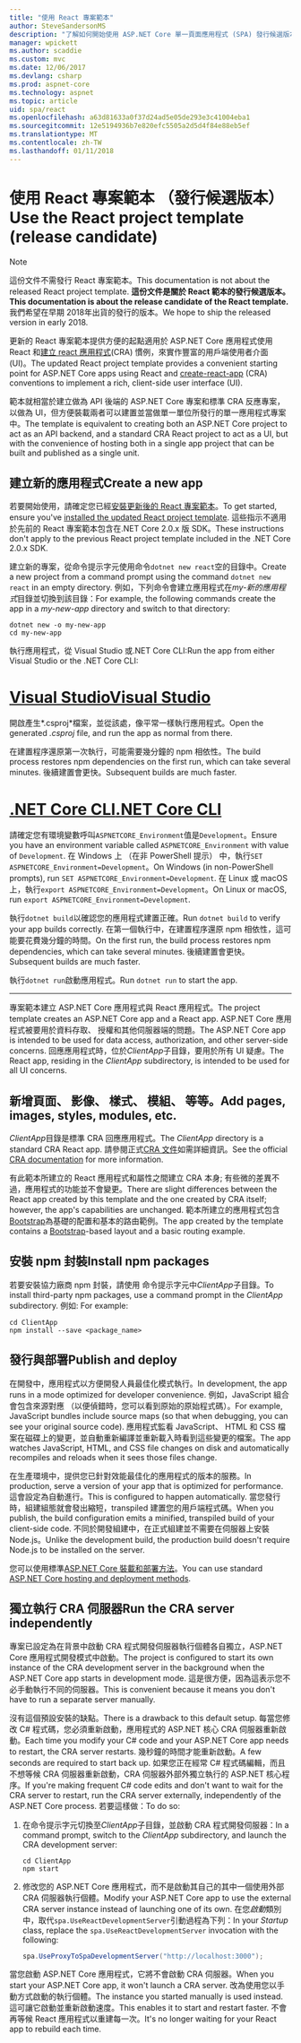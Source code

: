 ```yaml
---
title: "使用 React 專案範本"
author: SteveSandersonMS
description: "了解如何開始使用 ASP.NET Core 單一頁面應用程式 (SPA) 發行候選版本專案範本 React，以及建立 react 應用程式。"
manager: wpickett
ms.author: scaddie
ms.custom: mvc
ms.date: 12/06/2017
ms.devlang: csharp
ms.prod: aspnet-core
ms.technology: aspnet
ms.topic: article
uid: spa/react
ms.openlocfilehash: a63d81633a0f37d24ad5e05de293e3c41004eba1
ms.sourcegitcommit: 12e5194936b7e820efc5505a2d5d4f84e88eb5ef
ms.translationtype: MT
ms.contentlocale: zh-TW
ms.lasthandoff: 01/11/2018
---
```

# <a name="use-the-react-project-template-release-candidate"></a><span data-ttu-id="3b239-103">使用 React 專案範本 （發行候選版本）</span><span class="sxs-lookup"><span data-stu-id="3b239-103">Use the React project template (release candidate)</span></span>

> [!NOTE]
> <span data-ttu-id="3b239-104">這份文件不需發行 React 專案範本。</span><span class="sxs-lookup"><span data-stu-id="3b239-104">This documentation is not about the released React project template.</span></span> <span data-ttu-id="3b239-105">**這份文件是關於 React 範本的發行候選版本。**</span><span class="sxs-lookup"><span data-stu-id="3b239-105">**This documentation is about the release candidate of the React template.**</span></span> <span data-ttu-id="3b239-106">我們希望在早期 2018年出貨的發行的版本。</span><span class="sxs-lookup"><span data-stu-id="3b239-106">We hope to ship the released version in early 2018.</span></span>

<span data-ttu-id="3b239-107">更新的 React 專案範本提供方便的起點適用於 ASP.NET Core 應用程式使用 React 和[建立 react 應用程式](https://github.com/facebookincubator/create-react-app)(CRA) 慣例，來實作豐富的用戶端使用者介面 (UI)。</span><span class="sxs-lookup"><span data-stu-id="3b239-107">The updated React project template provides a convenient starting point for ASP.NET Core apps using React and [create-react-app](https://github.com/facebookincubator/create-react-app) (CRA) conventions to implement a rich, client-side user interface (UI).</span></span>

<span data-ttu-id="3b239-108">範本就相當於建立做為 API 後端的 ASP.NET Core 專案和標準 CRA 反應專案，以做為 UI，但方便裝載兩者可以建置並當做單一單位所發行的單一應用程式專案中。</span><span class="sxs-lookup"><span data-stu-id="3b239-108">The template is equivalent to creating both an ASP.NET Core project to act as an API backend, and a standard CRA React project to act as a UI, but with the convenience of hosting both in a single app project that can be built and published as a single unit.</span></span>

## <a name="create-a-new-app"></a><span data-ttu-id="3b239-109">建立新的應用程式</span><span class="sxs-lookup"><span data-stu-id="3b239-109">Create a new app</span></span>

<span data-ttu-id="3b239-110">若要開始使用，請確定您已經[安裝更新後的 React 專案範本](xref:spa/index#installation)。</span><span class="sxs-lookup"><span data-stu-id="3b239-110">To get started, ensure you've [installed the updated React project template](xref:spa/index#installation).</span></span> <span data-ttu-id="3b239-111">這些指示不適用於先前的 React 專案範本包含在.NET Core 2.0.x 版 SDK。</span><span class="sxs-lookup"><span data-stu-id="3b239-111">These instructions don't apply to the previous React project template included in the .NET Core 2.0.x SDK.</span></span>

<span data-ttu-id="3b239-112">建立新的專案，從命令提示字元使用命令`dotnet new react`空的目錄中。</span><span class="sxs-lookup"><span data-stu-id="3b239-112">Create a new project from a command prompt using the command `dotnet new react` in an empty directory.</span></span> <span data-ttu-id="3b239-113">例如，下列命令會建立應用程式在*my-新的應用程式*目錄並切換到該目錄：</span><span class="sxs-lookup"><span data-stu-id="3b239-113">For example, the following commands create the app in a *my-new-app* directory and switch to that directory:</span></span>

```console
dotnet new -o my-new-app
cd my-new-app
```

<span data-ttu-id="3b239-114">執行應用程式，從 Visual Studio 或.NET Core CLI:</span><span class="sxs-lookup"><span data-stu-id="3b239-114">Run the app from either Visual Studio or the .NET Core CLI:</span></span>

# <a name="visual-studiotabvisual-studio"></a>[<span data-ttu-id="3b239-115">Visual Studio</span><span class="sxs-lookup"><span data-stu-id="3b239-115">Visual Studio</span></span>](#tab/visual-studio)

<span data-ttu-id="3b239-116">開啟產生*.csproj*檔案，並從該處，像平常一樣執行應用程式。</span><span class="sxs-lookup"><span data-stu-id="3b239-116">Open the generated *.csproj* file, and run the app as normal from there.</span></span>

<span data-ttu-id="3b239-117">在建置程序還原第一次執行，可能需要幾分鐘的 npm 相依性。</span><span class="sxs-lookup"><span data-stu-id="3b239-117">The build process restores npm dependencies on the first run, which can take several minutes.</span></span> <span data-ttu-id="3b239-118">後續建置會更快。</span><span class="sxs-lookup"><span data-stu-id="3b239-118">Subsequent builds are much faster.</span></span>

# <a name="net-core-clitabnetcore-cli"></a>[<span data-ttu-id="3b239-119">.NET Core CLI</span><span class="sxs-lookup"><span data-stu-id="3b239-119">.NET Core CLI</span></span>](#tab/netcore-cli)

<span data-ttu-id="3b239-120">請確定您有環境變數呼叫`ASPNETCORE_Environment`值是`Development`。</span><span class="sxs-lookup"><span data-stu-id="3b239-120">Ensure you have an environment variable called `ASPNETCORE_Environment` with value of `Development`.</span></span> <span data-ttu-id="3b239-121">在 Windows 上 （在非 PowerShell 提示） 中，執行`SET ASPNETCORE_Environment=Development`。</span><span class="sxs-lookup"><span data-stu-id="3b239-121">On Windows (in non-PowerShell prompts), run `SET ASPNETCORE_Environment=Development`.</span></span> <span data-ttu-id="3b239-122">在 Linux 或 macOS 上，執行`export ASPNETCORE_Environment=Development`。</span><span class="sxs-lookup"><span data-stu-id="3b239-122">On Linux or macOS, run `export ASPNETCORE_Environment=Development`.</span></span>

<span data-ttu-id="3b239-123">執行`dotnet build`以確認您的應用程式建置正確。</span><span class="sxs-lookup"><span data-stu-id="3b239-123">Run `dotnet build` to verify your app builds correctly.</span></span> <span data-ttu-id="3b239-124">在第一個執行中，在建置程序還原 npm 相依性，這可能要花費幾分鐘的時間。</span><span class="sxs-lookup"><span data-stu-id="3b239-124">On the first run, the build process restores npm dependencies, which can take several minutes.</span></span> <span data-ttu-id="3b239-125">後續建置會更快。</span><span class="sxs-lookup"><span data-stu-id="3b239-125">Subsequent builds are much faster.</span></span>

<span data-ttu-id="3b239-126">執行`dotnet run`啟動應用程式。</span><span class="sxs-lookup"><span data-stu-id="3b239-126">Run `dotnet run` to start the app.</span></span>

---

<span data-ttu-id="3b239-127">專案範本建立 ASP.NET Core 應用程式與 React 應用程式。</span><span class="sxs-lookup"><span data-stu-id="3b239-127">The project template creates an ASP.NET Core app and a React app.</span></span> <span data-ttu-id="3b239-128">ASP.NET Core 應用程式被要用於資料存取、 授權和其他伺服器端的問題。</span><span class="sxs-lookup"><span data-stu-id="3b239-128">The ASP.NET Core app is intended to be used for data access, authorization, and other server-side concerns.</span></span> <span data-ttu-id="3b239-129">回應應用程式時，位於*ClientApp*子目錄，要用於所有 UI 疑慮。</span><span class="sxs-lookup"><span data-stu-id="3b239-129">The React app, residing in the *ClientApp* subdirectory, is intended to be used for all UI concerns.</span></span>

## <a name="add-pages-images-styles-modules-etc"></a><span data-ttu-id="3b239-130">新增頁面、 影像、 樣式、 模組、 等等。</span><span class="sxs-lookup"><span data-stu-id="3b239-130">Add pages, images, styles, modules, etc.</span></span>

<span data-ttu-id="3b239-131">*ClientApp*目錄是標準 CRA 回應應用程式。</span><span class="sxs-lookup"><span data-stu-id="3b239-131">The *ClientApp* directory is a standard CRA React app.</span></span> <span data-ttu-id="3b239-132">請參閱正式[CRA 文件](https://github.com/facebookincubator/create-react-app/blob/master/packages/react-scripts/template/README.md)如需詳細資訊。</span><span class="sxs-lookup"><span data-stu-id="3b239-132">See the official [CRA documentation](https://github.com/facebookincubator/create-react-app/blob/master/packages/react-scripts/template/README.md) for more information.</span></span>

<span data-ttu-id="3b239-133">有此範本所建立的 React 應用程式和屬性之間建立 CRA 本身; 有些微的差異不過，應用程式的功能並不會變更。</span><span class="sxs-lookup"><span data-stu-id="3b239-133">There are slight differences between the React app created by this template and the one created by CRA itself; however, the app's capabilities are unchanged.</span></span> <span data-ttu-id="3b239-134">範本所建立的應用程式包含[Bootstrap](https://getbootstrap.com/)為基礎的配置和基本的路由範例。</span><span class="sxs-lookup"><span data-stu-id="3b239-134">The app created by the template contains a [Bootstrap](https://getbootstrap.com/)-based layout and a basic routing example.</span></span>

## <a name="install-npm-packages"></a><span data-ttu-id="3b239-135">安裝 npm 封裝</span><span class="sxs-lookup"><span data-stu-id="3b239-135">Install npm packages</span></span>

<span data-ttu-id="3b239-136">若要安裝協力廠商 npm 封裝，請使用 命令提示字元中*ClientApp*子目錄。</span><span class="sxs-lookup"><span data-stu-id="3b239-136">To install third-party npm packages, use a command prompt in the *ClientApp* subdirectory.</span></span> <span data-ttu-id="3b239-137">例如: </span><span class="sxs-lookup"><span data-stu-id="3b239-137">For example:</span></span>

```console
cd ClientApp
npm install --save <package_name>
```

## <a name="publish-and-deploy"></a><span data-ttu-id="3b239-138">發行與部署</span><span class="sxs-lookup"><span data-stu-id="3b239-138">Publish and deploy</span></span>

<span data-ttu-id="3b239-139">在開發中，應用程式以方便開發人員最佳化模式執行。</span><span class="sxs-lookup"><span data-stu-id="3b239-139">In development, the app runs in a mode optimized for developer convenience.</span></span> <span data-ttu-id="3b239-140">例如，JavaScript 組合會包含來源對應 （以便偵錯時，您可以看到原始的原始程式碼）。</span><span class="sxs-lookup"><span data-stu-id="3b239-140">For example, JavaScript bundles include source maps (so that when debugging, you can see your original source code).</span></span> <span data-ttu-id="3b239-141">應用程式監看 JavaScript、 HTML 和 CSS 檔案在磁碟上的變更，並自動重新編譯並重新載入時看到這些變更的檔案。</span><span class="sxs-lookup"><span data-stu-id="3b239-141">The app watches JavaScript, HTML, and CSS file changes on disk and automatically recompiles and reloads when it sees those files change.</span></span>

<span data-ttu-id="3b239-142">在生產環境中，提供您已針對效能最佳化的應用程式的版本的服務。</span><span class="sxs-lookup"><span data-stu-id="3b239-142">In production, serve a version of your app that is optimized for performance.</span></span> <span data-ttu-id="3b239-143">這會設定為自動進行。</span><span class="sxs-lookup"><span data-stu-id="3b239-143">This is configured to happen automatically.</span></span> <span data-ttu-id="3b239-144">當您發行時，組建組態就會發出縮短，transpiled 建置您的用戶端程式碼。</span><span class="sxs-lookup"><span data-stu-id="3b239-144">When you publish, the build configuration emits a minified, transpiled build of your client-side code.</span></span> <span data-ttu-id="3b239-145">不同於開發組建中，在正式組建並不需要在伺服器上安裝 Node.js。</span><span class="sxs-lookup"><span data-stu-id="3b239-145">Unlike the development build, the production build doesn't require Node.js to be installed on the server.</span></span>

<span data-ttu-id="3b239-146">您可以使用標準[ASP.NET Core 裝載和部署方法](xref:host-and-deploy/index)。</span><span class="sxs-lookup"><span data-stu-id="3b239-146">You can use standard [ASP.NET Core hosting and deployment methods](xref:host-and-deploy/index).</span></span>

## <a name="run-the-cra-server-independently"></a><span data-ttu-id="3b239-147">獨立執行 CRA 伺服器</span><span class="sxs-lookup"><span data-stu-id="3b239-147">Run the CRA server independently</span></span>

<span data-ttu-id="3b239-148">專案已設定為在背景中啟動 CRA 程式開發伺服器執行個體各自獨立，ASP.NET Core 應用程式開發模式中啟動。</span><span class="sxs-lookup"><span data-stu-id="3b239-148">The project is configured to start its own instance of the CRA development server in the background when the ASP.NET Core app starts in development mode.</span></span> <span data-ttu-id="3b239-149">這是很方便，因為這表示您不必手動執行不同的伺服器。</span><span class="sxs-lookup"><span data-stu-id="3b239-149">This is convenient because it means you don't have to run a separate server manually.</span></span>

<span data-ttu-id="3b239-150">沒有這個預設安裝的缺點。</span><span class="sxs-lookup"><span data-stu-id="3b239-150">There is a drawback to this default setup.</span></span> <span data-ttu-id="3b239-151">每當您修改 C# 程式碼，您必須重新啟動，應用程式的 ASP.NET 核心 CRA 伺服器重新啟動。</span><span class="sxs-lookup"><span data-stu-id="3b239-151">Each time you modify your C# code and your ASP.NET Core app needs to restart, the CRA server restarts.</span></span> <span data-ttu-id="3b239-152">幾秒鐘的時間才能重新啟動。</span><span class="sxs-lookup"><span data-stu-id="3b239-152">A few seconds are required to start back up.</span></span> <span data-ttu-id="3b239-153">如果您正在經常 C# 程式碼編輯，而且不想等候 CRA 伺服器重新啟動，CRA 伺服器外部外獨立執行的 ASP.NET 核心程序。</span><span class="sxs-lookup"><span data-stu-id="3b239-153">If you're making frequent C# code edits and don't want to wait for the CRA server to restart, run the CRA server externally, independently of the ASP.NET Core process.</span></span> <span data-ttu-id="3b239-154">若要這樣做：</span><span class="sxs-lookup"><span data-stu-id="3b239-154">To do so:</span></span>

1. <span data-ttu-id="3b239-155">在命令提示字元切換至*ClientApp*子目錄，並啟動 CRA 程式開發伺服器：</span><span class="sxs-lookup"><span data-stu-id="3b239-155">In a command prompt, switch to the *ClientApp* subdirectory, and launch the CRA development server:</span></span>

    ```console
    cd ClientApp
    npm start
    ```

2. <span data-ttu-id="3b239-156">修改您的 ASP.NET Core 應用程式，而不是啟動其自己的其中一個使用外部 CRA 伺服器執行個體。</span><span class="sxs-lookup"><span data-stu-id="3b239-156">Modify your ASP.NET Core app to use the external CRA server instance instead of launching one of its own.</span></span> <span data-ttu-id="3b239-157">在您*啟動*類別中，取代`spa.UseReactDevelopmentServer`引動過程為下列：</span><span class="sxs-lookup"><span data-stu-id="3b239-157">In your *Startup* class, replace the `spa.UseReactDevelopmentServer` invocation with the following:</span></span>

    ```csharp
    spa.UseProxyToSpaDevelopmentServer("http://localhost:3000");
    ```

<span data-ttu-id="3b239-158">當您啟動 ASP.NET Core 應用程式，它將不會啟動 CRA 伺服器。</span><span class="sxs-lookup"><span data-stu-id="3b239-158">When you start your ASP.NET Core app, it won't launch a CRA server.</span></span> <span data-ttu-id="3b239-159">改為使用您以手動方式啟動的執行個體。</span><span class="sxs-lookup"><span data-stu-id="3b239-159">The instance you started manually is used instead.</span></span> <span data-ttu-id="3b239-160">這可讓它啟動並重新啟動速度。</span><span class="sxs-lookup"><span data-stu-id="3b239-160">This enables it to start and restart faster.</span></span> <span data-ttu-id="3b239-161">不會再等候 React 應用程式以重建每一次。</span><span class="sxs-lookup"><span data-stu-id="3b239-161">It's no longer waiting for your React app to rebuild each time.</span></span>
